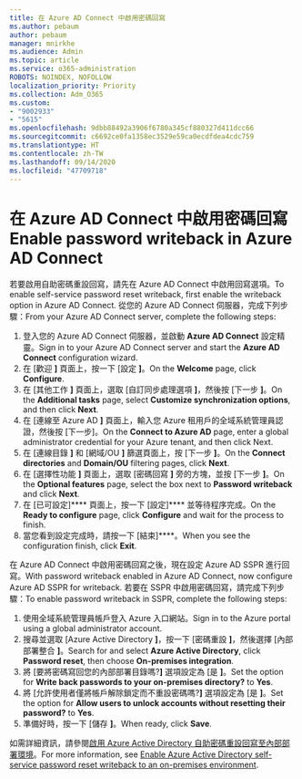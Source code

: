 ```yaml
---
title: 在 Azure AD Connect 中啟用密碼回寫
ms.author: pebaum
author: pebaum
manager: mnirkhe
ms.audience: Admin
ms.topic: article
ms.service: o365-administration
ROBOTS: NOINDEX, NOFOLLOW
localization_priority: Priority
ms.collection: Adm_O365
ms.custom:
- "9002933"
- "5615"
ms.openlocfilehash: 9dbb88492a3906f6780a345cf880327d411dcc66
ms.sourcegitcommit: c6692ce0fa1358ec3529e59ca0ecdfdea4cdc759
ms.translationtype: HT
ms.contentlocale: zh-TW
ms.lasthandoff: 09/14/2020
ms.locfileid: "47709718"
---
```

# <a name="enable-password-writeback-in-azure-ad-connect"></a><span data-ttu-id="af67f-102">在 Azure AD Connect 中啟用密碼回寫</span><span class="sxs-lookup"><span data-stu-id="af67f-102">Enable password writeback in Azure AD Connect</span></span>

<span data-ttu-id="af67f-103">若要啟用自助密碼重設回寫，請先在 Azure AD Connect 中啟用回寫選項。</span><span class="sxs-lookup"><span data-stu-id="af67f-103">To enable self-service password reset writeback, first enable the writeback option in Azure AD Connect.</span></span> <span data-ttu-id="af67f-104">從您的 Azure AD Connect 伺服器，完成下列步驟：</span><span class="sxs-lookup"><span data-stu-id="af67f-104">From your Azure AD Connect server, complete the following steps:</span></span>

1. <span data-ttu-id="af67f-105">登入您的 Azure AD Connect 伺服器，並啟動 **Azure AD Connect** 設定精靈。</span><span class="sxs-lookup"><span data-stu-id="af67f-105">Sign in to your Azure AD Connect server and start the **Azure AD Connect** configuration wizard.</span></span>
2. <span data-ttu-id="af67f-106">在 [歡迎 **]** 頁面上，按一下 [設定 **]**。</span><span class="sxs-lookup"><span data-stu-id="af67f-106">On the **Welcome** page, click **Configure**.</span></span>
3. <span data-ttu-id="af67f-107">在 [其他工作 **]** 頁面上，選取 [自訂同步處理選項 **]**，然後按 [下一步 **]**。</span><span class="sxs-lookup"><span data-stu-id="af67f-107">On the **Additional tasks** page, select **Customize synchronization options**, and then click **Next**.</span></span>
4. <span data-ttu-id="af67f-108">在 [連線至 Azure AD **]** 頁面上，輸入您 Azure 租用戶的全域系統管理員認證，然後按 [下一步]。</span><span class="sxs-lookup"><span data-stu-id="af67f-108">On the **Connect to Azure AD** page, enter a global administrator credential for your Azure tenant, and then click Next.</span></span>
5. <span data-ttu-id="af67f-109">在 [連線目錄 **]** 和 [網域/OU **]** 篩選頁面上，按 [下一步 **]**。</span><span class="sxs-lookup"><span data-stu-id="af67f-109">On the **Connect directories** and **Domain/OU** filtering pages, click **Next**.</span></span>
6. <span data-ttu-id="af67f-110">在 [選擇性功能 **]** 頁面上，選取 [密碼回寫 **]** 旁的方塊，並按 [下一步 **]**。</span><span class="sxs-lookup"><span data-stu-id="af67f-110">On the **Optional features** page, select the box next to **Password writeback** and click **Next**.</span></span>
7. <span data-ttu-id="af67f-111">在 [已可設定]\*\*\*\* 頁面上，按一下 [設定]\*\*\*\* 並等待程序完成。</span><span class="sxs-lookup"><span data-stu-id="af67f-111">On the **Ready to configure** page, click **Configure** and wait for the process to finish.</span></span>
8. <span data-ttu-id="af67f-112">當您看到設定完成時，請按一下 [結束]\*\*\*\*。</span><span class="sxs-lookup"><span data-stu-id="af67f-112">When you see the configuration finish, click **Exit**.</span></span>

<span data-ttu-id="af67f-113">在 Azure AD Connect 中啟用密碼回寫之後，現在設定 Azure AD SSPR 進行回寫。</span><span class="sxs-lookup"><span data-stu-id="af67f-113">With password writeback enabled in Azure AD Connect, now configure Azure AD SSPR for writeback.</span></span>  <span data-ttu-id="af67f-114">若要在 SSPR 中啟用密碼回寫，請完成下列步驟：</span><span class="sxs-lookup"><span data-stu-id="af67f-114">To enable password writeback in SSPR, complete the following steps:</span></span>

1. <span data-ttu-id="af67f-115">使用全域系統管理員帳戶登入 Azure 入口網站。</span><span class="sxs-lookup"><span data-stu-id="af67f-115">Sign in to the Azure portal using a global administrator account.</span></span>
2. <span data-ttu-id="af67f-116">搜尋並選取 [Azure Active Directory **]**，按一下 [密碼重設 **]**，然後選擇 [內部部署整合 **]**。</span><span class="sxs-lookup"><span data-stu-id="af67f-116">Search for and select **Azure Active Directory**, click **Password reset**, then choose **On-premises integration**.</span></span>
3. <span data-ttu-id="af67f-117">將 [要將密碼寫回您的內部部署目錄嗎?**]** 選項設定為 [是 **]**。</span><span class="sxs-lookup"><span data-stu-id="af67f-117">Set the option for **Write back passwords to your on-premises directory?** to **Yes**.</span></span>
4. <span data-ttu-id="af67f-118">將 [允許使用者僅將帳戶解除鎖定而不重設密碼嗎?**]** 選項設定為 [是 **]**。</span><span class="sxs-lookup"><span data-stu-id="af67f-118">Set the option for **Allow users to unlock accounts without resetting their password?** to **Yes**.</span></span>
5. <span data-ttu-id="af67f-119">準備好時，按一下 [儲存 **]**。</span><span class="sxs-lookup"><span data-stu-id="af67f-119">When ready, click **Save**.</span></span>

<span data-ttu-id="af67f-120">如需詳細資訊，請參閱[啟用 Azure Active Directory 自助密碼重設回寫至內部部署環境](https://docs.microsoft.com/azure/active-directory/authentication/tutorial-enable-sspr-writeback)。</span><span class="sxs-lookup"><span data-stu-id="af67f-120">For more information, see [Enable Azure Active Directory self-service password reset writeback to an on-premises environment](https://docs.microsoft.com/azure/active-directory/authentication/tutorial-enable-sspr-writeback).</span></span>
